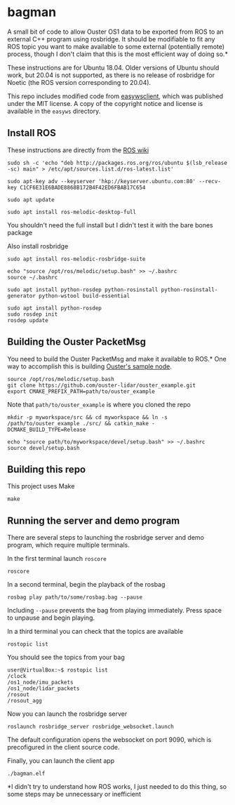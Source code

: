 # bagman

A small bit of code to allow Ouster OS1 data to be exported from ROS to an external C++ program using rosbridge.
It should be modifiable to fit any ROS topic you want to make available to some external (potentially remote) process, though I don't claim that this is the most efficient way of doing so.*


These instructions are for Ubuntu 18.04. Older versions of Ubuntu should work, but 20.04 is not supported, as there is no release of rosbridge for Noetic (the ROS version corresponding to 20.04).

This repo includes modified code from [easywsclient](https://github.com/dhbaird/easywsclient), which was published under the MIT license.
A copy of the copyright notice and license is available in the `easyws` directory.

## Install ROS

These instructions are directly from the [ROS wiki](http://wiki.ros.org/melodic/Installation/Ubuntu)

```
sudo sh -c 'echo "deb http://packages.ros.org/ros/ubuntu $(lsb_release -sc) main" > /etc/apt/sources.list.d/ros-latest.list'
```

```
sudo apt-key adv --keyserver 'hkp://keyserver.ubuntu.com:80' --recv-key C1CF6E31E6BADE8868B172B4F42ED6FBAB17C654
```

```
sudo apt update
```

```
sudo apt install ros-melodic-desktop-full
```
You shouldn't need the full install but I didn't test it with the bare bones package

Also install rosbridge
```
sudo apt install ros-melodic-rosbridge-suite
```

```
echo "source /opt/ros/melodic/setup.bash" >> ~/.bashrc
source ~/.bashrc
```

```
sudo apt install python-rosdep python-rosinstall python-rosinstall-generator python-wstool build-essential
```

```
sudo apt install python-rosdep
sudo rosdep init
rosdep update
```

## Building the Ouster PacketMsg

You need to build the Ouster PacketMsg and make it available to ROS.*
One way to accomplish this is building [Ouster's sample node](https://github.com/ouster-lidar/ouster_example).

```
source /opt/ros/melodic/setup.bash
git clone https://github.com/ouster-lidar/ouster_example.git
export CMAKE_PREFIX_PATH=path/to/ouster_example
```

Note that `path/to/ouster_example` is where you cloned the repo

```
mkdir -p myworkspace/src && cd myworkspace && ln -s /path/to/ouster_example ./src/ && catkin_make -DCMAKE_BUILD_TYPE=Release
```

```
echo "source path/to/myworkspace/devel/setup.bash" >> ~/.bashrc
source devel/setup.bash
```

## Building this repo

This project uses Make
```
make
```

## Running the server and demo program

There are several steps to launching the rosbridge server and demo program, which require multiple terminals.

In the first terminal launch `roscore`
```
roscore
```

In a second terminal, begin the playback of the rosbag
```
rosbag play path/to/some/rosbag.bag --pause
```
Including `--pause` prevents the bag from playing immediately.
Press space to unpause and begin playing.

In a third terminal you can check that the topics are available
```
rostopic list
```
You should see the topics from your bag
```
user@VirtualBox:~$ rostopic list
/clock
/os1_node/imu_packets
/os1_node/lidar_packets
/rosout
/rosout_agg
```

Now you can launch the rosbridge server
```
roslaunch rosbridge_server rosbridge_websocket.launch
```
The default configuration opens the websocket on port 9090, which is precofigured in the client source code.

Finally, you can launch the client app
```
./bagman.elf
```

*I didn't try to understand how ROS works, I just needed to do this thing, so some steps may be unnecessary or inefficient
